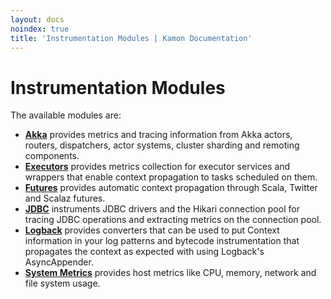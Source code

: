 ```yaml
---
layout: docs
noindex: true
title: 'Instrumentation Modules | Kamon Documentation'
---
```


Instrumentation Modules
=======================

The available modules are:

- **[Akka](./akka/)** provides metrics and tracing information from Akka actors, routers, dispatchers, actor systems,
  cluster sharding and remoting components.
- **[Executors](./executors/)** provides metrics collection for executor services and wrappers that enable context
  propagation to tasks scheduled on them.
- **[Futures](./futures/)** provides automatic context propagation through Scala, Twitter and Scalaz futures.
- **[JDBC](./jdbc/)** instruments JDBC drivers and the Hikari connection pool for tracing JDBC operations and extracting
  metrics on the connection pool.
- **[Logback](./logback/)** provides converters that can be used to put Context information in your log patterns and
  bytecode instrumentation that propagates the context as expected with using Logback's AsyncAppender.
- **[System Metrics](./system-metrics/)** provides host metrics like CPU, memory, network and file system usage.